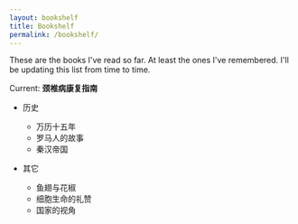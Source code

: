 ```yaml
---
layout: bookshelf
title: Bookshelf
permalink: /bookshelf/
---
```


These are the books I've read so far. At least the ones I've remembered. I'll be updating this list from time to time.

Current: **颈椎病康复指南**

* 历史
  * 万历十五年
  * 罗马人的故事
  * 秦汉帝国

* 其它
  * 鱼翅与花椒
  * 细胞生命的礼赞
  * 国家的视角
